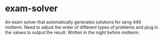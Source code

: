 # exam-solver
An exam solver that automatically generates solutions for seng 440 midterm.
Need to adjust the order of different types of problems and plug in the values to output the result. Written in the night before midterm.
